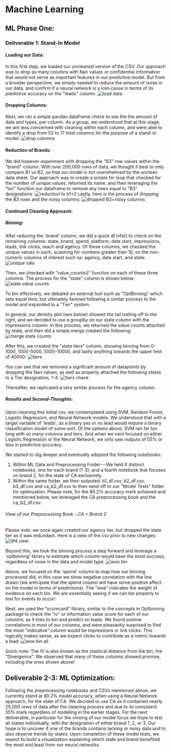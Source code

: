 # Machine Learning
## ML Phase One:
### Deliverable 1: Stand-In Model
#### Loading our Data:
In this first step, we loaded our uncleaned version of the CSV. Our approach was to drop as many columns with Nan values or confidential information that would not serve as important features in our predictive model. 
But from a broader perspective, we simply needed to reduce the amount of noise in our data, and confirm if a neural network is a lost-cause in terms of its predictive accuracy on the "leads" column. 
![load data](https://user-images.githubusercontent.com/102266450/185756802-4194f18d-8bde-417b-b0d8-b0fe04c3a626.gif)
#### Dropping Columns:
Next, we ran a simple pandas dataframe check to see the the amount of data and types, per column. As a group, we understood that at this stage, we are less concerned with cleaning within each column, and were able to identify a drop from 52 to 17 total columns for the purpose of a stand-in model: 
![drop columns](https://user-images.githubusercontent.com/102266450/185756942-f277d817-10ee-4327-b05f-2d1c7f1096b7.gif)
#### Reduction of Brands: 
We did however experiment with dropping the "B3" row values within the "brand" column. With over 200,000 rows of data, we thought it best to only compare B1 vs B2, so that our model is not overwhelmed by the unclean data sheet. 
Our approach was to create a simple for loop that checked for the number of unique values, returned its name, and then leveraging the "loc" function our dataframe to remove any rows equal to "B3" designations: 
![reduction to b1+2](https://user-images.githubusercontent.com/102266450/185757049-841728b9-5fdd-4bbe-8b83-c7fec4dbad69.gif)
Lastly, here is the process of dropping the B3 rows and the noisy columns: 
![dropped B3+noisy columns](https://user-images.githubusercontent.com/102266450/185757090-08b241da-24f6-4d9c-b77f-868f78a328dd.gif)

#### Continued Cleaning Approach:
##### Binning: 
After reducing the 'brand' column, we did a quick df.info() to check on the remaining columns: state, brand, spend, platform, date start, impressions, leads, link clicks, reach and agency. 
Of these columns, we checked the unique values in each, scanning for numbers greater than 10, on the non-numeric columns of interest such as: agency, date start, and state: 
![unique vals](https://user-images.githubusercontent.com/102266450/187090865-8c34a305-e8c4-4267-b195-113910cbf1d0.gif)

Then, we checked with "value_counts()" function on each of these three columns. The process for the "state" column is shown below: 
![state value counts](https://user-images.githubusercontent.com/102266450/187090872-e22e6def-c8f3-412b-a5c3-ac8b51aae1fc.gif)

To bin effectively, we debated an external tool such as "OptBinning" which sets equal bins; but ultimately favored following a similar process to the model and expanded to a "Tier" system.

In general, our density plot (see below) showed the tail trailing off to the right, and we decided to use a groupby on our state column with the impressions column. In this process, we returned the value counts attached by state, and then did a simple merge created the following: 
![merge state counts](https://user-images.githubusercontent.com/102266450/187090886-bc0f31cd-78af-4957-908c-4dd29806e220.gif)

After this, we created the "state tiers" column, showing binning from 0-1000, 1000-5000, 5000-10000, and lastly anything towards the upper limit of 40000: 
![tiers](https://user-images.githubusercontent.com/102266450/187090894-d09ffc7a-8f18-40d6-a09e-ed0137af429b.gif)

You can see that we removed a signficant amount of datapoints by dropping the Nan values, as well as properly attached the following states to a Tier designation, 1-4: 
![tiers check](https://user-images.githubusercontent.com/102266450/187090908-02a5b87c-6fc9-46de-84ec-c47d39057bab.gif)

Thereafter, we replicated a very similar process for the agency column. 

##### Results and Second-Thoughts: 
Upon cleaning this initial csv, we contemplated using SVM, Random Forest, Logistic Regression, and Neural Network models. 
We understood that with a target variable of 'leads', as a binary yes or no lead would require a binary classification model of some sort. 
Of the options above, SVM ran far too long with so many columns and tiers. And when we next focused on either Logistic Regression or the Neural Network, we only saw outputs of 55% or less in predictive accuracy. 

We started to dig deeper and eventually adopted the following notebooks: 
1. Within ML Data and Preprocessing Folder---We held 4 distinct notebooks, one for each brand (1-3), and a fourth notebook that focuses on brand 2, for the state of CA exclusively. 
2. Within the same folder, we then outputed: b1_df.csv, b2_df.csv, b3_df.csv and ca_b2_df.csv to then send off to our "Model Tests" folder for optimzation. Please note, for the 80.2% accuracy mark achieved and mentioned below, we leveraged the CA preprocessing book and the ca_b2_df.csv. 

###### View of our Preprocessing Book - CA + Brand 2: 
Please note, we once again created our agency tier, but dropped the state tier as it was redundant. 
Here is a view of the csv prior to new changes: 
![df4 view](https://user-images.githubusercontent.com/102266450/188338301-4e57369f-8f6f-4588-9122-8e6c586ed18a.gif)

Beyond this, we took the binning process a step forward and leverage a 'optbinning' library to estimate which column would have the most success, regardless of noise in the data and model type: 
![woe bin](https://user-images.githubusercontent.com/102266450/188338306-e13327f4-99f5-44fa-903f-9c39cf18bb8d.gif)

Above, we focused on the 'spend' column to map how our binning processed did; in this case we show negative correlation with the line drawn (we anticipate that the spend column will have some positive affect on the model in terms of predictions). The "woe" indicates the weight of evidence on each bin. We are essentially seeing if we can bin properly to test for events to occur!

Next, we used the "scorecard" library, similar to the concepts in Optbinning package to check the "iv" or information value score for each of our columns, as it tires to bin and predict on leads. We found postive correlations in most of our columns, and were pleasantly surprised to find the most "indicative" column would be impressions or link clicks. 
This logically makes sense, as we expect clicks to contribute as a metric towards a lead: 
![woe bin all](https://user-images.githubusercontent.com/102266450/188338313-1b22e73e-cd13-4e7c-be0c-29e0d9a4226c.gif)

Quick note: The IV is also known as the stastical distance from the bin, the "Divergence". 
We observed that many of these columns showed promise, including the ones shown above! 

## Deliverable 2-3: ML Optimization: 
Following the preprocessing notebooks and CSVs mentioned above, we currently stand at 80.2% model accuracy, when using a Neural Network approach, for the state of CA. 
We decided to use CA as it contained nearly 25,000 rows of data after the cleaning process and due to its consistent 55% mark regardless of modeling in the earlier stages. 
For the next deliverable, in particular for the closing of our model focus we hope to test all states individually, with the designation of either brand 1, 2, or 3. 
Our hope is to uncover if one of the brands contains lacking or noisy data and to also observe trends by states. Upon completion of these model tests, we expect to build a visualization explaining which state and brand benefited the most and least from our neural networks. 
